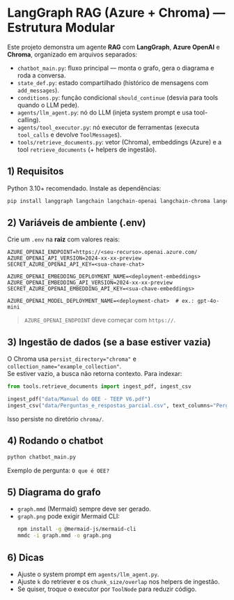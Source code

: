 # LangGraph RAG (Azure + Chroma) — Estrutura Modular

Este projeto demonstra um agente **RAG** com **LangGraph**, **Azure OpenAI** e **Chroma**, organizado em arquivos separados:
- `chatbot_main.py`: fluxo principal — monta o grafo, gera o diagrama e roda a conversa.
- `state_def.py`: estado compartilhado (histórico de mensagens com `add_messages`).
- `conditions.py`: função condicional `should_continue` (desvia para tools quando o LLM pede).
- `agents/llm_agent.py`: nó do LLM (injeta system prompt e usa tool-calling).
- `agents/tool_executor.py`: nó executor de ferramentas (executa `tool_calls` e devolve `ToolMessage`s).
- `tools/retrieve_documents.py`: vetor (Chroma), embeddings (Azure) e a tool `retrieve_documents` (+ helpers de ingestão).

## 1) Requisitos

Python 3.10+ recomendado. Instale as dependências:
```bash
pip install langgraph langchain langchain-openai langchain-chroma langchain-community langchain-text-splitters python-dotenv pandas pypdf
```

## 2) Variáveis de ambiente (.env)

Crie um `.env` na **raiz** com valores reais:

```env
AZURE_OPENAI_ENDPOINT=https://<seu-recurso>.openai.azure.com/
AZURE_OPENAI_API_VERSION=2024-xx-xx-preview
SECRET_AZURE_OPENAI_API_KEY=<sua-chave-chat>

AZURE_OPENAI_EMBEDDING_DEPLOYMENT_NAME=<deployment-embeddings>
AZURE_OPENAI_EMBEDDING_API_VERSION=2024-xx-xx-preview
SECRET_AZURE_OPENAI_EMBEDDING_API_KEY=<sua-chave-embeddings>

AZURE_OPENAI_MODEL_DEPLOYMENT_NAME=<deployment-chat>  # ex.: gpt-4o-mini
```

> `AZURE_OPENAI_ENDPOINT` deve começar com `https://`.

## 3) Ingestão de dados (se a base estiver vazia)

O Chroma usa `persist_directory="chroma"` e `collection_name="example_collection"`.  
Se estiver vazio, a busca não retorna contexto. Para indexar:

```python
from tools.retrieve_documents import ingest_pdf, ingest_csv

ingest_pdf("data/Manual do OEE - TEEP V6.pdf")
ingest_csv("data/Perguntas_e_respostas_parcial.csv", text_columns="Perguntas,Respostas")
```
Isso persiste no diretório `chroma/`.

## 4) Rodando o chatbot

```bash
python chatbot_main.py
```
Exemplo de pergunta: `O que é OEE?`

## 5) Diagrama do grafo

- `graph.mmd` (Mermaid) sempre deve ser gerado.
- `graph.png` pode exigir Mermaid CLI:
  ```bash
  npm install -g @mermaid-js/mermaid-cli
  mmdc -i graph.mmd -o graph.png
  ```

## 6) Dicas

- Ajuste o system prompt em `agents/llm_agent.py`.
- Ajuste `k` do retriever e os `chunk_size/overlap` nos helpers de ingestão.
- Se quiser, troque o executor por `ToolNode` para reduzir código.
